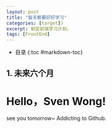 ```yaml
---
layout: post
title: "每天都要好好学习"
categories: [target]]
excerpt: 制定前端学习计划。
tags: [FrontEnd]
---  
```

- 目录
{:toc #markdown-toc}

## **1. 未来六个月**
# Hello，Sven Wong!
see you tomorrow~
Addicting to Github.